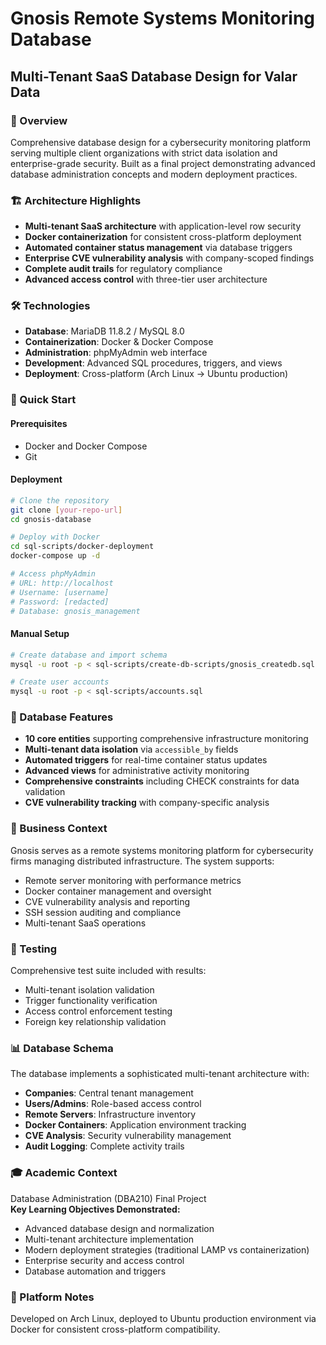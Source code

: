 # Gnosis Remote Systems Monitoring Database
## Multi-Tenant SaaS Database Design for Valar Data

### 🎯 Overview
Comprehensive database design for a cybersecurity monitoring platform serving multiple client organizations with strict data isolation and enterprise-grade security. Built as a final project demonstrating advanced database administration concepts and modern deployment practices.

### 🏗️ Architecture Highlights
- **Multi-tenant SaaS architecture** with application-level row security
- **Docker containerization** for consistent cross-platform deployment
- **Automated container status management** via database triggers
- **Enterprise CVE vulnerability analysis** with company-scoped findings
- **Complete audit trails** for regulatory compliance
- **Advanced access control** with three-tier user architecture

### 🛠️ Technologies
- **Database**: MariaDB 11.8.2 / MySQL 8.0
- **Containerization**: Docker & Docker Compose
- **Administration**: phpMyAdmin web interface
- **Development**: Advanced SQL procedures, triggers, and views
- **Deployment**: Cross-platform (Arch Linux → Ubuntu production)


### 🚀 Quick Start

#### Prerequisites
- Docker and Docker Compose
- Git

#### Deployment
```bash
# Clone the repository
git clone [your-repo-url]
cd gnosis-database

# Deploy with Docker
cd sql-scripts/docker-deployment
docker-compose up -d

# Access phpMyAdmin
# URL: http://localhost
# Username: [username]
# Password: [redacted]
# Database: gnosis_management
```

#### Manual Setup
```bash
# Create database and import schema
mysql -u root -p < sql-scripts/create-db-scripts/gnosis_createdb.sql

# Create user accounts
mysql -u root -p < sql-scripts/accounts.sql
```

### 🔐 Database Features
- **10 core entities** supporting comprehensive infrastructure monitoring
- **Multi-tenant data isolation** via `accessible_by` fields
- **Automated triggers** for real-time container status updates
- **Advanced views** for administrative activity monitoring
- **Comprehensive constraints** including CHECK constraints for data validation
- **CVE vulnerability tracking** with company-specific analysis

### 🏢 Business Context
Gnosis serves as a remote systems monitoring platform for cybersecurity firms managing distributed infrastructure. The system supports:
- Remote server monitoring with performance metrics
- Docker container management and oversight
- CVE vulnerability analysis and reporting
- SSH session auditing and compliance
- Multi-tenant SaaS operations

### 🧪 Testing
Comprehensive test suite included with results:
- Multi-tenant isolation validation
- Trigger functionality verification
- Access control enforcement testing
- Foreign key relationship validation

### 📊 Database Schema
The database implements a sophisticated multi-tenant architecture with:
- **Companies**: Central tenant management
- **Users/Admins**: Role-based access control
- **Remote Servers**: Infrastructure inventory
- **Docker Containers**: Application environment tracking
- **CVE Analysis**: Security vulnerability management
- **Audit Logging**: Complete activity trails

### 🎓 Academic Context
Database Administration (DBA210) Final Project  
**Key Learning Objectives Demonstrated:**
- Advanced database design and normalization
- Multi-tenant architecture implementation
- Modern deployment strategies (traditional LAMP vs containerization)
- Enterprise security and access control
- Database automation and triggers

### 🐧 Platform Notes
Developed on Arch Linux, deployed to Ubuntu production environment via Docker for consistent cross-platform compatibility.


